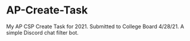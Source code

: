 # AP-Create-Task
My AP CSP Create Task for 2021. Submitted to College Board 4/28/21.
A simple Discord chat filter bot. 
